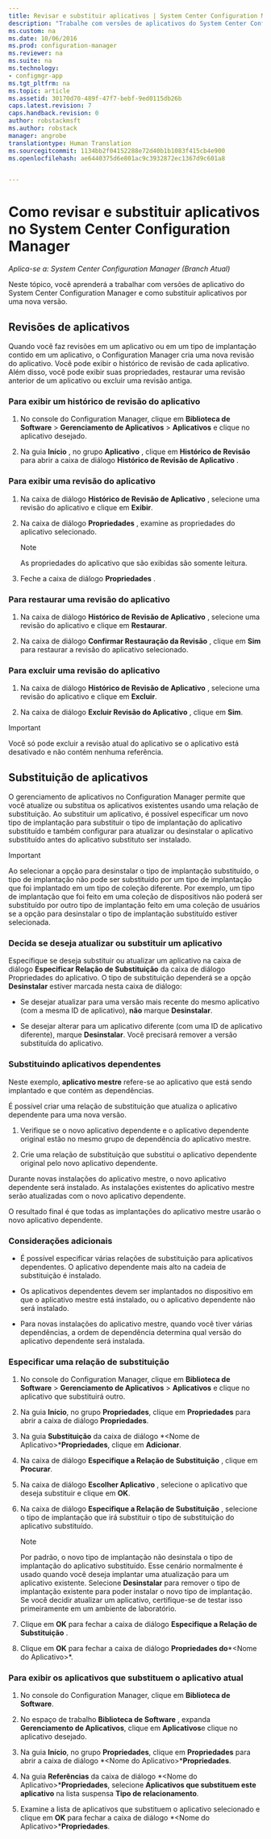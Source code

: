 ```yaml
---
title: Revisar e substituir aplicativos | System Center Configuration Manager
description: "Trabalhe com versões de aplicativos do System Center Configuration Manager e os substitua."
ms.custom: na
ms.date: 10/06/2016
ms.prod: configuration-manager
ms.reviewer: na
ms.suite: na
ms.technology:
- configmgr-app
ms.tgt_pltfrm: na
ms.topic: article
ms.assetid: 30170d70-489f-47f7-bebf-9ed0115db26b
caps.latest.revision: 7
caps.handback.revision: 0
author: robstackmsft
ms.author: robstack
manager: angrobe
translationtype: Human Translation
ms.sourcegitcommit: 1134bb2f04152288e72d40b1b1083f415cb4e900
ms.openlocfilehash: ae6440375d6e801ac9c3932872ec1367d9c601a8


---
```

# <a name="how-to-revise-and-supersede-applications-in-system-center-configuration-manager"></a>Como revisar e substituir aplicativos no System Center Configuration Manager

*Aplica-se a: System Center Configuration Manager (Branch Atual)*

Neste tópico, você aprenderá a trabalhar com versões de aplicativo do System Center Configuration Manager e como substituir aplicativos por uma nova versão.  

##  <a name="application-revisions"></a>Revisões de aplicativos  
 Quando você faz revisões em um aplicativo ou em um tipo de implantação contido em um aplicativo, o Configuration Manager cria uma nova revisão do aplicativo. Você pode exibir o histórico de revisão de cada aplicativo. Além disso, você pode exibir suas propriedades, restaurar uma revisão anterior de um aplicativo ou excluir uma revisão antiga.  

### <a name="to-display-an-application-revision-history"></a>Para exibir um histórico de revisão do aplicativo  

1.  No console do Configuration Manager, clique em **Biblioteca de Software** > **Gerenciamento de Aplicativos** > **Aplicativos** e clique no aplicativo desejado.  

3.  Na guia **Início** , no grupo **Aplicativo** , clique em **Histórico de Revisão** para abrir a caixa de diálogo **Histórico de Revisão de Aplicativo** .  

### <a name="to-view-an-application-revision"></a>Para exibir uma revisão do aplicativo  

1.  Na caixa de diálogo **Histórico de Revisão de Aplicativo** , selecione uma revisão do aplicativo e clique em **Exibir**.  

2.  Na caixa de diálogo **Propriedades** , examine as propriedades do aplicativo selecionado.  

    > [!NOTE]  
    >  As propriedades do aplicativo que são exibidas são somente leitura.  

3.  Feche a caixa de diálogo **Propriedades** .  

### <a name="to-restore-an-application-revision"></a>Para restaurar uma revisão do aplicativo  

1.  Na caixa de diálogo **Histórico de Revisão de Aplicativo** , selecione uma revisão do aplicativo e clique em **Restaurar**.  

2.  Na caixa de diálogo **Confirmar Restauração da Revisão** , clique em **Sim** para restaurar a revisão do aplicativo selecionado.  

### <a name="to-delete-an-application-revision"></a>Para excluir uma revisão do aplicativo  

1.  Na caixa de diálogo **Histórico de Revisão de Aplicativo** , selecione uma revisão do aplicativo e clique em **Excluir**.  

2.  Na caixa de diálogo **Excluir Revisão do Aplicativo** , clique em **Sim**.  

> [!IMPORTANT]  
>  Você só pode excluir a revisão atual do aplicativo se o aplicativo está desativado e não contém nenhuma referência.  

##  <a name="application-supersedence"></a>Substituição de aplicativos  
 O gerenciamento de aplicativos no Configuration Manager permite que você atualize ou substitua os aplicativos existentes usando uma relação de substituição. Ao substituir um aplicativo, é possível especificar um novo tipo de implantação para substituir o tipo de implantação do aplicativo substituído e também configurar para atualizar ou desinstalar o aplicativo substituído antes do aplicativo substituto ser instalado.  

> [!IMPORTANT]  
>  Ao selecionar a opção para desinstalar o tipo de implantação substituído, o tipo de implantação não pode ser substituído por um tipo de implantação que foi implantado em um tipo de coleção diferente.  Por exemplo, um tipo de implantação que foi feito em uma coleção de dispositivos não poderá ser substituído por outro tipo de implantação feito em uma coleção de usuários se a opção para desinstalar o tipo de implantação substituído estiver selecionada.  

### <a name="decide-whether-to-upgrade-or-replace-an-application"></a>Decida se deseja atualizar ou substituir um aplicativo  
 Especifique se deseja substituir ou atualizar um aplicativo na caixa de diálogo **Especificar Relação de Substituição** da caixa de diálogo Propriedades do aplicativo. O tipo de substituição dependerá se a opção **Desinstalar** estiver marcada nesta caixa de diálogo:  

-   Se desejar atualizar para uma versão mais recente do mesmo aplicativo (com a mesma ID de aplicativo), **não** marque **Desinstalar**.  

-   Se desejar alterar para um aplicativo diferente (com uma ID de aplicativo diferente), marque **Desinstalar**. Você precisará remover a versão substituída do aplicativo.  

### <a name="superseding-dependent-applications"></a>Substituindo aplicativos dependentes  
 Neste exemplo, **aplicativo mestre** refere-se ao aplicativo que está sendo implantado e que contém as dependências.  

 É possível criar uma relação de substituição que atualiza o aplicativo dependente para uma nova versão.  

1.  Verifique se o novo aplicativo dependente e o aplicativo dependente original estão no mesmo grupo de dependência do aplicativo mestre.  

2.  Crie uma relação de substituição que substitui o aplicativo dependente original pelo novo aplicativo dependente.  

 Durante novas instalações do aplicativo mestre, o novo aplicativo dependente será instalado. As instalações existentes do aplicativo mestre serão atualizadas com o novo aplicativo dependente.  

 O resultado final é que todas as implantações do aplicativo mestre usarão o novo aplicativo dependente.  

### <a name="further-considerations"></a>Considerações adicionais  

-   É possível especificar várias relações de substituição para aplicativos dependentes. O aplicativo dependente mais alto na cadeia de substituição é instalado.  

-   Os aplicativos dependentes devem ser implantados no dispositivo em que o aplicativo mestre está instalado, ou o aplicativo dependente não será instalado.  

-   Para novas instalações do aplicativo mestre, quando você tiver várias dependências, a ordem de dependência determina qual versão do aplicativo dependente será instalada.  

### <a name="specify-a-supersedence-relationship"></a>Especificar uma relação de substituição  

1.  No console do Configuration Manager, clique em **Biblioteca de Software** > **Gerenciamento de Aplicativos** > **Aplicativos** e clique no aplicativo que substituirá outro.  

3.  Na guia **Início**, no grupo **Propriedades**, clique em **Propriedades** para abrir a caixa de diálogo **Propriedades**.  

4.  Na guia **Substituição** da caixa de diálogo *<Nome de Aplicativo\>***Propriedades**, clique em **Adicionar**.  

5.  Na caixa de diálogo **Especifique a Relação de Substituição** , clique em **Procurar**.  

6.  Na caixa de diálogo **Escolher Aplicativo** , selecione o aplicativo que deseja substituir e clique em **OK**.  

7.  Na caixa de diálogo **Especifique a Relação de Substituição** , selecione o tipo de implantação que irá substituir o tipo de substituição do aplicativo substituído.  

    > [!NOTE]  
    >  Por padrão, o novo tipo de implantação não desinstala o tipo de implantação do aplicativo substituído. Esse cenário normalmente é usado quando você deseja implantar uma atualização para um aplicativo existente. Selecione **Desinstalar** para remover o tipo de implantação existente para poder instalar o novo tipo de implantação. Se você decidir atualizar um aplicativo, certifique-se de testar isso primeiramente em um ambiente de laboratório.  

8.  Clique em **OK** para fechar a caixa de diálogo **Especifique a Relação de Substituição** .  

9. Clique em **OK** para fechar a caixa de diálogo **Propriedades do***<Nome do Aplicativo\>*.  

### <a name="to-display-applications-that-supersede-the-current-application"></a>Para exibir os aplicativos que substituem o aplicativo atual  

1.  No console do Configuration Manager, clique em **Biblioteca de Software**.  

2.  No espaço de trabalho **Biblioteca de Software** , expanda **Gerenciamento de Aplicativos**, clique em **Aplicativos**e clique no aplicativo desejado.  

3.  Na guia **Início**, no grupo **Propriedades**, clique em **Propriedades** para abrir a caixa de diálogo *<Nome do Aplicativo\>***Propriedades**.  

4.  Na guia **Referências** da caixa de diálogo *<Nome do Aplicativo\>***Propriedades**, selecione **Aplicativos que substituem este aplicativo** na lista suspensa **Tipo de relacionamento**.  

5.  Examine a lista de aplicativos que substituem o aplicativo selecionado e clique em **OK** para fechar a caixa de diálogo *<Nome do Aplicativo\>***Propriedades**.  



<!--HONumber=Nov16_HO1-->



